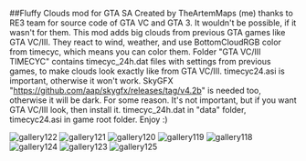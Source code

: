 
##Fluffy Clouds mod for GTA SA
Created by TheArtemMaps (me) thanks to RE3 team for source code of GTA VC and GTA 3. It wouldn't be possible, if it wasn't for them.
This mod adds big clouds from previous GTA games like GTA VC/III.
They react to wind, weather, and use BottomCloudRGB color from timecyc, which means you can color them.
Folder "GTA VC/III TIMECYC" contains timecyc_24h.dat files with settings from previous games, to make clouds look exactly like from GTA VC/III. timecyc24.asi is important, otherwise it won't work. SkyGFX  "https://github.com/aap/skygfx/releases/tag/v4.2b" is needed too, otherwise it will be dark. For some reason.
It's not important, but if you want GTA VC/III look, then install it. timecyc_24h.dat in "data" folder, timecyc24.asi in game root folder.
Enjoy :)


![gallery122](https://github.com/TheArtemMaps/fluffyclouds-sa/assets/91487356/11a11b56-7a17-482f-ad58-ddb342b62919)
![gallery121](https://github.com/TheArtemMaps/fluffyclouds-sa/assets/91487356/83fa6397-dc9c-43b4-9be9-44e8829c97ad)
![gallery120](https://github.com/TheArtemMaps/fluffyclouds-sa/assets/91487356/c4ffd107-0ad2-4d44-873a-660f46cc1bcd)
![gallery119](https://github.com/TheArtemMaps/fluffyclouds-sa/assets/91487356/eabd1665-f50a-4044-a93e-c736425d0d9e)
![gallery118](https://github.com/TheArtemMaps/fluffyclouds-sa/assets/91487356/b669d9ed-d4d7-490a-98f7-376e53f4c2c9)
![gallery124](https://github.com/TheArtemMaps/fluffyclouds-sa/assets/91487356/2e2a27f2-b5d3-48d7-9b91-a720bcc8abc7)
![gallery123](https://github.com/TheArtemMaps/fluffyclouds-sa/assets/91487356/6f69ef23-e4d9-481e-8416-4ef2a1b788d3)
![gallery125](https://cdn.discordapp.com/attachments/1146215394491773030/1146570571371528202/image.png)
